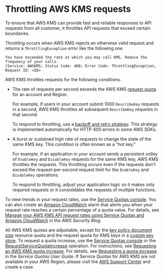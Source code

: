 # Throttling AWS KMS requests<a name="throttling"></a>

To ensure that AWS KMS can provide fast and reliable responses to API requests from all customer, it throttles API requests that exceed certain boundaries\. 

*Throttling* occurs when AWS KMS rejects an otherwise valid request and returns a `ThrottlingException` error like the following one\. 

```
You have exceeded the rate at which you may call KMS. Reduce the frequency of your calls. 
(Service: AWSKMS; Status Code: 400; Error Code: ThrottlingException; Request ID: <ID>
```

AWS KMS throttles requests for the following conditions\.
+ The rate of requests per second exceeds the AWS KMS [request quota](requests-per-second.md) for an account and Region\. 

  For example, if users in your account submit 1000 `DescribeKey` requests in a second, AWS KMS throttles all subsequent `DescribeKey` requests in that second\.

  To respond to throttling, use a [backoff and retry strategy](https://docs.aws.amazon.com/general/latest/gr/api-retries.html)\. This strategy is implemented automatically for HTTP 400 errors in some AWS SDKs\.
+ A burst or sustained high rate of requests to change the state of the same KMS key\. This condition is often known as a "hot key\."

  For example, if an application in your account sends a persistent volley of `EnableKey` and `DisableKey` requests for the same KMS key, AWS KMS throttles the requests\. This throttling occurs even if the requests don't exceed the request\-per\-second request limit for the `EnableKey` and `DisableKey` operations\.

  To respond to throttling, adjust your application logic so it makes only required requests or it consolidates the requests of multiple functions\. 

To view trends in your request rates, use the [Service Quotas console](https://console.aws.amazon.com/servicequotas)\. You can also create an [Amazon CloudWatch](https://docs.aws.amazon.com/AmazonCloudWatch/latest/DeveloperGuide/) alarm that alerts you when your request rate reaches a certain percentage of a quota value\. For details, see [Manage your AWS KMS API request rates using Service Quotas and Amazon CloudWatch](http://aws.amazon.com/blogs/security/manage-your-aws-kms-api-request-rates-using-service-quotas-and-amazon-cloudwatch/) in the *AWS Security Blog*\.

All AWS KMS quotas are adjustable, except for the [key policy document size](resource-limits.md#key-policy-limit) resource quota and the request quota for KMS keys in a [custom key store](requests-per-second.md#rps-key-stores)\. To request a quota increase, use the [Service Quotas console](https://console.aws.amazon.com/servicequotas) or the [RequestServiceQuotaIncrease](https://docs.aws.amazon.com/servicequotas/2019-06-24/apireference/API_RequestServiceQuotaIncrease.html) operation\. For instructions, see [Requesting an AWS KMS quota increase](increase-quota.md)\. For details, see [Requesting a quota increase](https://docs.aws.amazon.com/servicequotas/latest/userguide/request-increase.html) in the *Service Quotas User Guide*\. If Service Quotas for AWS KMS are not available in your AWS Region, please visit the [AWS Support Center](https://console.aws.amazon.com/support/home) and create a case\. 